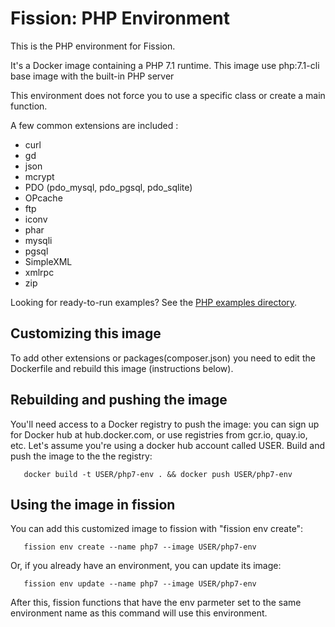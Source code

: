 # Fission: PHP Environment

This is the PHP environment for Fission.

It's a Docker image containing a PHP 7.1 runtime. This image use php:7.1-cli base image with the built-in PHP server

This environment does not force you to use a specific class or create a main function.

A few common extensions are included :
- curl
- gd
- json
- mcrypt
- PDO (pdo_mysql, pdo_pgsql, pdo_sqlite)
- OPcache
- ftp
- iconv
- phar
- mysqli
- pgsql
- SimpleXML
- xmlrpc
- zip

Looking for ready-to-run examples? See the [PHP examples directory](../../examples/php).

## Customizing this image

To add other extensions or packages(composer.json) you need to edit the Dockerfile and rebuild this image (instructions below).

## Rebuilding and pushing the image

You'll need access to a Docker registry to push the image: you can
sign up for Docker hub at hub.docker.com, or use registries from
gcr.io, quay.io, etc.  Let's assume you're using a docker hub account
called USER.  Build and push the image to the the registry:

```
   docker build -t USER/php7-env . && docker push USER/php7-env
```

## Using the image in fission

You can add this customized image to fission with "fission env
create":

```
   fission env create --name php7 --image USER/php7-env
```

Or, if you already have an environment, you can update its image:

```
   fission env update --name php7 --image USER/php7-env
```

After this, fission functions that have the env parmeter set to the
same environment name as this command will use this environment.
